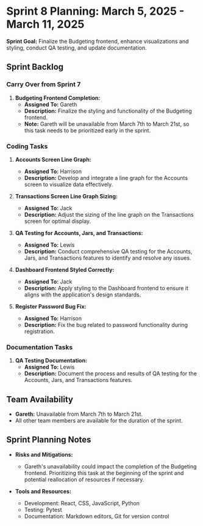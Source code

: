 # Sprint 8 Planning: March 5, 2025 - March 11, 2025

**Sprint Goal:** Finalize the Budgeting frontend, enhance visualizations and styling, conduct QA testing, and update documentation.

## Sprint Backlog

### Carry Over from Sprint 7

1. **Budgeting Frontend Completion:**
   - **Assigned To:** Gareth
   - **Description:** Finalize the styling and functionality of the Budgeting frontend.
   - **Note:** Gareth will be unavailable from March 7th to March 21st, so this task needs to be prioritized early in the sprint.

### Coding Tasks

1. **Accounts Screen Line Graph:**
   - **Assigned To:** Harrison
   - **Description:** Develop and integrate a line graph for the Accounts screen to visualize data effectively.

2. **Transactions Screen Line Graph Sizing:**
   - **Assigned To:** Jack
   - **Description:** Adjust the sizing of the line graph on the Transactions screen for optimal display.

3. **QA Testing for Accounts, Jars, and Transactions:**
   - **Assigned To:** Lewis
   - **Description:** Conduct comprehensive QA testing for the Accounts, Jars, and Transactions features to identify and resolve any issues.

4. **Dashboard Frontend Styled Correctly:**
   - **Assigned To:** Jack
   - **Description:** Apply styling to the Dashboard frontend to ensure it aligns with the application's design standards.

5. **Register Password Bug Fix:**
   - **Assigned To:** Harrison
   - **Description:** Fix the bug related to password functionality during registration.

### Documentation Tasks

1. **QA Testing Documentation:**
   - **Assigned To:** Lewis
   - **Description:** Document the process and results of QA testing for the Accounts, Jars, and Transactions features.

## Team Availability

- **Gareth:** Unavailable from March 7th to March 21st.
- All other team members are available for the duration of the sprint.

## Sprint Planning Notes

- **Risks and Mitigations:**
  - Gareth's unavailability could impact the completion of the Budgeting frontend. Prioritizing this task at the beginning of the sprint and potential reallocation of resources if necessary.

- **Tools and Resources:**
  - Development: React, CSS, JavaScript, Python
  - Testing: Pytest
  - Documentation: Markdown editors, Git for version control
